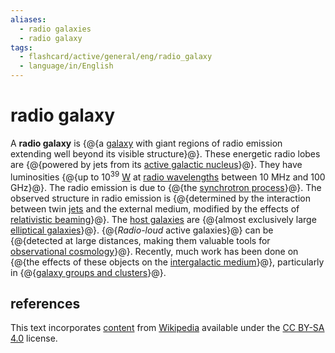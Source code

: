 ```yaml
---
aliases:
  - radio galaxies
  - radio galaxy
tags:
  - flashcard/active/general/eng/radio_galaxy
  - language/in/English
---
```


# radio galaxy

A __radio galaxy__ is {@{a [galaxy](galaxy.md) with giant regions of radio emission extending well beyond its visible structure}@}. These energetic radio lobes are {@{powered by jets from its [active galactic nucleus](active%20galactic%20nucleus.md)}@}. They have luminosities {@{up to 10<sup>39</sup> [W](watt.md) at [radio wavelengths](radio%20wave.md) between 10 MHz and 100 GHz}@}. The radio emission is due to {@{the [synchrotron process](synchrotron%20radiation.md)}@}. The observed structure in radio emission is {@{determined by the interaction between twin [jets](astrophysical%20jet.md#relativistic%20jet) and the external medium, modified by the effects of [relativistic beaming](relativistic%20beaming.md)}@}. The [host galaxies](active%20galactic%20nucleus.md) are {@{almost exclusively large [elliptical galaxies](elliptical%20galaxy.md)}@}. {@{_Radio-loud_ active galaxies}@} can be {@{detected at large distances, making them valuable tools for [observational cosmology](observational%20cosmology.md)}@}. Recently, much work has been done on {@{the effects of these objects on the [intergalactic medium](warm–hot%20intergalactic%20medium.md)}@}, particularly in {@{[galaxy groups and clusters](galaxy%20groups%20and%20clusters.md)}@}. <!--SR:!2027-09-15,845,330!2028-10-02,1169,350!2027-03-26,590,250!2026-06-12,496,310!2027-05-22,769,330!2027-10-13,810,290!2026-04-11,447,310!2029-03-31,1310,350!2027-10-31,740,270!2026-01-26,79,342-->

## references

This text incorporates [content](https://en.wikipedia.org/wiki/radio_galaxy) from [Wikipedia](Wikipedia.md) available under the [CC BY-SA 4.0](https://creativecommons.org/licenses/by-sa/4.0/) license.
